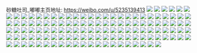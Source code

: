 砂糖吐司_嘟嘟主页地址: https://weibo.com/u/5235139413 
![](https://wx4.sinaimg.cn/mw2000/005Ii6Utly1h9dktzq7hkj30u01400zg.jpg) 
![](https://wx4.sinaimg.cn/mw2000/005Ii6Utly1h9dku18q75j30u014lqd0.jpg) 
![](https://wx4.sinaimg.cn/mw2000/005Ii6Utly1h9dku2ex0bj30u0190dn2.jpg) 
![](https://wx4.sinaimg.cn/mw2000/005Ii6Utly1h9dku21akrj30u0190n44.jpg) 
![](https://wx4.sinaimg.cn/mw2000/005Ii6Utly1h9dktyy8m2j30u019012b.jpg) 
![](https://wx4.sinaimg.cn/mw2000/005Ii6Utly1h9dku2wkagj30u018z7by.jpg) 
![](https://wx4.sinaimg.cn/mw2000/005Ii6Utly1h9dkuicst7j30u018zahj.jpg) 
![](https://wx4.sinaimg.cn/mw2000/005Ii6Utly1h9dkv6qhdwj30u0140tj1.jpg) 
![](https://wx4.sinaimg.cn/mw2000/005Ii6Utly1h8mzbdeq1jj30ub0u0775.jpg) 
![](https://wx4.sinaimg.cn/mw2000/005Ii6Utly1h8joaaow6wj30u01hcnc8.jpg) 
![](https://wx4.sinaimg.cn/mw2000/005Ii6Utly1h8joabe2inj30u0140na6.jpg) 
![](https://wx4.sinaimg.cn/mw2000/005Ii6Utly1h8joac7kcyj30u0140tl6.jpg) 
![](https://wx4.sinaimg.cn/mw2000/005Ii6Utly1h8joaa2k0dj30u0140thf.jpg) 
![](https://wx4.sinaimg.cn/mw2000/005Ii6Utly1h8joc6hbi7j30u01hctlh.jpg) 
![](https://wx4.sinaimg.cn/mw2000/005Ii6Utly1h8jocfjz78j30u0140qb7.jpg) 
![](https://wx4.sinaimg.cn/mw2000/005Ii6Utly1h8clg2iv36j33402c01kz.jpg) 
![](https://wx4.sinaimg.cn/mw2000/005Ii6Utly1h8clg1e5f7j31400u0k05.jpg) 
![](https://wx4.sinaimg.cn/mw2000/005Ii6Utly1h8clg3mxpij30wi0pfdl5.jpg) 
![](https://wx4.sinaimg.cn/mw2000/005Ii6Utly1h8clg4eo1dj30wi1yckhg.jpg) 
![](https://wx4.sinaimg.cn/mw2000/005Ii6Utly1h8clg5utx4j32c03407wj.jpg) 
![](https://wx4.sinaimg.cn/mw2000/005Ii6Utly1h8clg7a5vvj32c0340x6q.jpg) 
![](https://wx4.sinaimg.cn/mw2000/005Ii6Utly1h83xwzmpc0j30u0140dnd.jpg) 
![](https://wx4.sinaimg.cn/mw2000/005Ii6Utly1h83xx5w69sj31400u0dpg.jpg) 
![](https://wx4.sinaimg.cn/mw2000/005Ii6Utly1h83xx8xo4lj30u0140jxt.jpg) 
![](https://wx4.sinaimg.cn/mw2000/005Ii6Utly1h83xxd7v9oj31410u046b.jpg) 
![](https://wx4.sinaimg.cn/mw2000/005Ii6Utly1h83xwv347cj30u01hctl8.jpg) 
![](https://wx4.sinaimg.cn/mw2000/005Ii6Utly1h83xxgab8oj30u0140q9l.jpg) 
![](https://wx4.sinaimg.cn/mw2000/005Ii6Utly1h83xxk65itj30u014044v.jpg) 
![](https://wx4.sinaimg.cn/mw2000/005Ii6Utly1h83xxmx60qj30u0140thc.jpg) 
![](https://wx4.sinaimg.cn/mw2000/005Ii6Utly1h83xxp7ewkj31400u0agk.jpg) 
![](https://wx4.sinaimg.cn/mw2000/005Ii6Utly1h7miqwmhaxj30u0140q7u.jpg) 
![](https://wx4.sinaimg.cn/mw2000/005Ii6Utly1h71smngn9nj32c0340kjr.jpg) 
![](https://wx4.sinaimg.cn/mw2000/005Ii6Utly1h71smgyq5xj32482487wi.jpg) 
![](https://wx4.sinaimg.cn/mw2000/005Ii6Utly1h71smdifidj32c03404qq.jpg) 
![](https://wx4.sinaimg.cn/mw2000/005Ii6Utly1h6higytgecj321k2q2x6r.jpg) 
![](https://wx4.sinaimg.cn/mw2000/005Ii6Utly1h63l660f6yj31o02yogxy.jpg) 
![](https://wx4.sinaimg.cn/mw2000/005Ii6Utly1h63kxpqvurj31o02yogra.jpg) 
![](https://wx4.sinaimg.cn/mw2000/005Ii6Utly1h63kxtd3b6j31o02yo14y.jpg) 
![](https://wx4.sinaimg.cn/mw2000/005Ii6Utly1h4k7qbn2gqj30u019010f.jpg) 
![](https://wx4.sinaimg.cn/mw2000/005Ii6Utly1h4k7qcj1jjj30u0190n58.jpg) 
![](https://wx4.sinaimg.cn/mw2000/005Ii6Utly1h4k7qd1e0vj30u0190q9q.jpg) 
![](https://wx4.sinaimg.cn/mw2000/005Ii6Utly1h3a3dfhquzj324x2ukqv5.jpg) 
![](https://wx4.sinaimg.cn/mw2000/005Ii6Utly1h3a3dgg8itj32c0340kjm.jpg) 
![](https://wx4.sinaimg.cn/mw2000/005Ii6Utly1h1d1impfluj31ik2ozx6p.jpg) 
![](https://wx4.sinaimg.cn/mw2000/005Ii6Utly1h1d1iobvmvj31kz2rjb2a.jpg) 
![](https://wx4.sinaimg.cn/mw2000/005Ii6Utly1h11p2ditp3j31hy2nwu0x.jpg) 
![](https://wx4.sinaimg.cn/mw2000/005Ii6Utly1h11p2fgt2wj31o02yo1kz.jpg) 
![](https://wx4.sinaimg.cn/mw2000/005Ii6Utly1h11p2gqyhaj31o02yox6p.jpg) 
![](https://wx4.sinaimg.cn/mw2000/005Ii6Utly1h0isqx275sj31571pu7pf.jpg) 
![](https://wx4.sinaimg.cn/mw2000/005Ii6Utly1h0isqwmkgbj31qy2byu0x.jpg) 
![](https://wx4.sinaimg.cn/mw2000/005Ii6Utly1h0673bs3b0j31ts2qoe82.jpg) 
![](https://wx4.sinaimg.cn/mw2000/005Ii6Utly1h06739ugf1j322o340x6q.jpg) 
![](https://wx4.sinaimg.cn/mw2000/005Ii6Utly1h067376rbvj322o340e83.jpg) 
![](https://wx4.sinaimg.cn/mw2000/005Ii6Utly1gyhuf7x9q1j30ys0u0gqx.jpg) 
![](https://wx4.sinaimg.cn/mw2000/005Ii6Utly1gyhuf35h7rj30u01907cb.jpg) 
![](https://wx4.sinaimg.cn/mw2000/005Ii6Utly1gyhuf5krf8j30u0190qaa.jpg) 
![](https://wx4.sinaimg.cn/mw2000/005Ii6Utly1gyhufa4y6qj30u0190ah5.jpg) 
![](https://wx4.sinaimg.cn/mw2000/005Ii6Utly1gxvy1nlzi0j31o02804qr.jpg) 
![](https://wx4.sinaimg.cn/mw2000/005Ii6Utly1gxvy1pfnxvj31o027znpe.jpg) 
![](https://wx4.sinaimg.cn/mw2000/005Ii6Utly1gxvy1qktr6j31o02yo4qs.jpg) 
![](https://wx4.sinaimg.cn/mw2000/005Ii6Utly1gxtsj8xcbbj30u00u00uf.jpg) 
![](https://wx4.sinaimg.cn/mw2000/005Ii6Utly1gxtsj96338j30u01hf0wj.jpg) 
![](https://wx4.sinaimg.cn/mw2000/005Ii6Utly1gxtsj8mtp0j30u014042k.jpg) 
![](https://wx4.sinaimg.cn/mw2000/005Ii6Utly1gxtsj9wbj0j31o02yoe82.jpg) 
![](https://wx4.sinaimg.cn/mw2000/005Ii6Utly1gv71vu7bp5j61o02804qr02.jpg) 
![](https://wx4.sinaimg.cn/mw2000/005Ii6Utly1gv71vxezamj61ll24sqv502.jpg) 
![](https://wx4.sinaimg.cn/mw2000/005Ii6Utly1gv71w123kpj62c0340x6q02.jpg) 
![](https://wx4.sinaimg.cn/mw2000/005Ii6Utly1gv71uwv2j1j62c034000002.jpg) 
![](https://wx4.sinaimg.cn/mw2000/005Ii6Utly1gq8gfxgtt3j30ww0ww7w5.jpg) 
![](https://wx4.sinaimg.cn/mw2000/005Ii6Utly1gq8gfzx1klj3240240b2c.jpg) 
![](https://wx4.sinaimg.cn/mw2000/005Ii6Utly1gq8gg0ys6wj316o16oqv5.jpg) 
![](https://wx4.sinaimg.cn/mw2000/005Ii6Utly1gq8gg3u6vvj316o16ou0x.jpg) 
![](https://wx4.sinaimg.cn/mw2000/005Ii6Utly1gq8gfydeiwj30m70m7h1i.jpg) 
![](https://wx4.sinaimg.cn/mw2000/005Ii6Utly1gq8gfy0r3qj30y50y51kx.jpg) 
![](https://wx4.sinaimg.cn/mw2000/005Ii6Utly1gq8gg5modej31qq1qqnpf.jpg) 
![](https://wx4.sinaimg.cn/mw2000/005Ii6Utly1gq8gg2bmgoj3240240kjn.jpg) 
![](https://wx4.sinaimg.cn/mw2000/005Ii6Utly1gq8gg6wjsyj30xg0xg7wh.jpg) 
![](https://wx4.sinaimg.cn/mw2000/005Ii6Utly1ghydcg7yirj32gm2gmnpd.jpg) 
![](https://wx4.sinaimg.cn/mw2000/005Ii6Utly1ghydcj7fo1j31s01s01ky.jpg) 
![](https://wx4.sinaimg.cn/mw2000/005Ii6Utly1ghydco2u4fj316o16o1kx.jpg) 
![](https://wx4.sinaimg.cn/mw2000/005Ii6Utly1gfovd3w0rsj31nn1nn1ky.jpg) 
![](https://wx4.sinaimg.cn/mw2000/005Ii6Utly1gethjvvtscj31bj0zlu0x.jpg) 
![](https://wx4.sinaimg.cn/mw2000/005Ii6Utly1gethjwvtcuj31d01d0kjm.jpg) 
![](https://wx4.sinaimg.cn/mw2000/005Ii6Utly1gethjxrnurj31kw16o7wi.jpg) 
![](https://wx4.sinaimg.cn/mw2000/005Ii6Utly1gethjymw74j31d01tcb2a.jpg) 
![](https://wx4.sinaimg.cn/mw2000/005Ii6Utly1gethjzqj9xj316o1kwb2a.jpg) 
![](https://wx4.sinaimg.cn/mw2000/005Ii6Utly1gethk1b7bqj31d01d01ky.jpg) 
![](https://wx4.sinaimg.cn/mw2000/005Ii6Utly1gethk2a8gnj31kw16o7wi.jpg) 
![](https://wx4.sinaimg.cn/mw2000/005Ii6Utly1gethk3mr9jj316o16n1ky.jpg) 
![](https://wx4.sinaimg.cn/mw2000/005Ii6Utly1gethk4ou9bj31d01tcu0y.jpg) 
![](https://wx4.sinaimg.cn/mw2000/005Ii6Utly1gemflygugij3123123qts.jpg) 
![](https://wx4.sinaimg.cn/mw2000/005Ii6Utly1gemflzltbfj311o11oke0.jpg) 
![](https://wx4.sinaimg.cn/mw2000/005Ii6Utly1gemflz4nugj315u15ue81.jpg) 
![](https://wx4.sinaimg.cn/mw2000/005Ii6Utly1gef4qnmbv3j31tc1d04qr.jpg) 
![](https://wx4.sinaimg.cn/mw2000/005Ii6Utly1gef4qol1aaj31tc1d0e82.jpg) 
![](https://wx4.sinaimg.cn/mw2000/005Ii6Utly1gef4qphrwij31tc1d0kjm.jpg) 
![](https://wx4.sinaimg.cn/mw2000/005Ii6Utly1gef4qqqfi7j31tc1d04qr.jpg) 
![](https://wx4.sinaimg.cn/mw2000/005Ii6Utly1geb82a7zhbj30u00u0hdt.jpg) 
![](https://wx4.sinaimg.cn/mw2000/005Ii6Utly1geb82c2cgbj30ta0tq1kx.jpg) 
![](https://wx4.sinaimg.cn/mw2000/005Ii6Utly1geb82ayvhbj30u00u0e81.jpg) 
![](https://wx4.sinaimg.cn/mw2000/005Ii6Utly1geb82b9verj30n90n9qfc.jpg) 
![](https://wx4.sinaimg.cn/mw2000/005Ii6Utly1geb82csjbej31ff1feu0x.jpg) 
![](https://wx4.sinaimg.cn/mw2000/005Ii6Utly1geb82bl734j30np0np170.jpg) 
![](https://wx4.sinaimg.cn/mw2000/005Ii6Utly1gd9khajlcsj310s1j7hdu.jpg) 
![](https://wx4.sinaimg.cn/mw2000/005Ii6Utly1gd9kh7m8smj310r1j6hdt.jpg) 
![](https://wx4.sinaimg.cn/mw2000/005Ii6Utly1gd9kh5xg99j30u4196kjl.jpg) 
![](https://wx4.sinaimg.cn/mw2000/005Ii6Utly1gd9khe9dmrj31c81sb1kz.jpg) 
![](https://wx4.sinaimg.cn/mw2000/005Ii6Utly1gd9khiebt9j31tc1d0u0z.jpg) 
![](https://wx4.sinaimg.cn/mw2000/005Ii6Utly1gd9kjdw0qoj31d01tckjm.jpg) 
![](https://wx4.sinaimg.cn/mw2000/005Ii6Utly1gd9kjem75ij30wp0woqfq.jpg) 
![](https://wx4.sinaimg.cn/mw2000/005Ii6Utly1gd9kjg501ij30wo0wob29.jpg) 
![](https://wx4.sinaimg.cn/mw2000/005Ii6Utly1gd9knp2m96j31tc1d01l0.jpg) 
![](https://wx4.sinaimg.cn/mw2000/005Ii6Utly1gcmackfg3hj31d00woair.jpg) 
![](https://wx4.sinaimg.cn/mw2000/005Ii6Utly1gcmaclukp3j30wo17kaqk.jpg) 
![](https://wx4.sinaimg.cn/mw2000/005Ii6Utly1gcmacl58lqj31360q4dxm.jpg) 
![](https://wx4.sinaimg.cn/mw2000/005Ii6Utly1gc969nclayj30u00u04jw.jpg) 
![](https://wx4.sinaimg.cn/mw2000/005Ii6Utly1gc969o4sxoj30rr0rste6.jpg) 
![](https://wx4.sinaimg.cn/mw2000/005Ii6Utly1gc969savsgj31tc1b0u0x.jpg) 
![](https://wx4.sinaimg.cn/mw2000/005Ii6Utly1gbznwvq4n2j31tc17l7wi.jpg) 
![](https://wx4.sinaimg.cn/mw2000/005Ii6Utly1gbznwyvbu0j317k17kx6q.jpg) 
![](https://wx4.sinaimg.cn/mw2000/005Ii6Utly1gbznwzlp7rj30py0rstdk.jpg) 
![](https://wx4.sinaimg.cn/mw2000/005Ii6Utly1gbznx0eybrj30jx0rsdjt.jpg) 
![](https://wx4.sinaimg.cn/mw2000/005Ii6Utly1gb0zq415gnj318y18yqe9.jpg) 
![](https://wx4.sinaimg.cn/mw2000/005Ii6Utly1gb0zq795laj3190190kjl.jpg) 
![](https://wx4.sinaimg.cn/mw2000/005Ii6Utly1g9xx0m0ajfj30u00u0al1.jpg) 
![](https://wx4.sinaimg.cn/mw2000/005Ii6Utly1g9xx0nsi6lj31o01401ky.jpg) 
![](https://wx4.sinaimg.cn/mw2000/005Ii6Utly1g9xx114l4cj30u00u04ax.jpg) 
